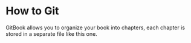 # How to Git

GitBook allows you to organize your book into chapters, each chapter is stored in a separate file like this one.
